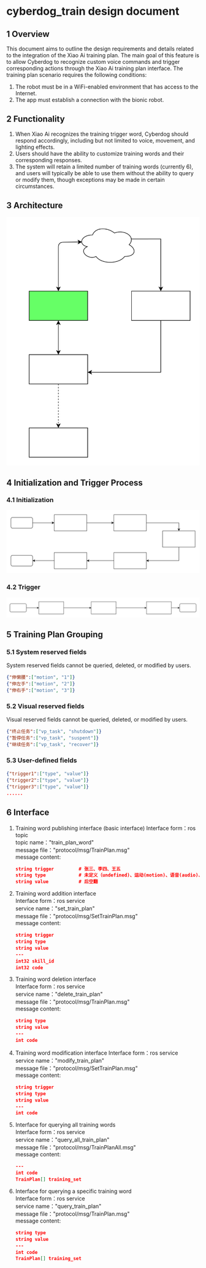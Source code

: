 # cyberdog_train design document

## 1 Overview
This document aims to outline the design requirements and details related to the integration of the Xiao Ai training plan. The main goal of this feature is to allow Cyberdog to recognize custom voice commands and trigger corresponding actions through the Xiao Ai training plan interface.
The training plan scenario requires the following conditions:
1. The robot must be in a WiFi-enabled environment that has access to the Internet.
2. The app must establish a connection with the bionic robot.

## 2 Functionality
1. When Xiao Ai recognizes the training trigger word, Cyberdog should respond accordingly, including but not limited to voice, movement, and lighting effects.
2. Users should have the ability to customize training words and their corresponding responses.
3. The system will retain a limited number of training words (currently 6), and users will typically be able to use them without the ability to query or modify them, though exceptions may be made in certain circumstances.

## 3 Architecture
![](./image/cyberdog_train/cyberdog_train_en_1.svg)
## 4 Initialization and Trigger Process
### 4.1 Initialization
![](./image/cyberdog_train/cyberdog_train_en_2.svg)
### 4.2 Trigger
![](./image/cyberdog_train/cyberdog_train_en_3.svg)
## 5 Training Plan Grouping
### 5.1 System reserved fields
  System reserved fields cannot be queried, deleted, or modified by users.
  ```json 
  {"伸懒腰":["motion", "1"]}
  {"伸左手":["motion", "2"]}
  {"伸右手":["motion", "3"]} 
  ```
### 5.2 Visual reserved fields
  Visual reserved fields cannot be queried, deleted, or modified by users.
  ```json 
  {"终止任务":["vp_task", "shutdown"]}
  {"暂停任务":["vp_task", "suspent"]}
  {"继续任务":["vp_task", "recover"]}
  ```
### 5.3 User-defined fields
  ```json 
  {"trigger1":["type", "value"]}
  {"trigger2":["type", "value"]}
  {"trigger3":["type", "value"]}
  ......
  ```
## 6 Interface
1. Training word publishing interface (basic interface)
   Interface form：ros topic  
   topic name："train_plan_word"  
   message file："protocol/msg/TrainPlan.msg"  
   message content:
   ```json
   string trigger         # 张三、李四、王五    
   string type            # 未定义（undefined)、运动(motion)、语音(audio)、LED(led)、导航(navigation)、跟随(follow)
   string value           # 后空翻
   ```
2. Training word addition interface  
   Interface form：ros service  
   service name："set_train_plan"  
   message file："protocol/msg/SetTrainPlan.msg"  
   message content:
   ```json
   string trigger
   string type
   string value
   ---
   int32 skill_id
   int32 code
   ```
3. Training word deletion interface  
   Interface form：ros service  
   service name："delete_train_plan"  
   message file："protocol/msg/TrainPlan.msg"  
   message content:
   ```json
   string type
   string value
   ---
   int code
   ```
4. Training word modification interface 
   Interface form：ros service  
   service name："modify_train_plan"  
   message file："protocol/msg/SetTrainPlan.msg"  
   message content:
   ```json
   string trigger
   string type
   string value
   ---
   int code
   ```
5. Interface for querying all training words  
   Interface form：ros service  
   service name："query_all_train_plan"  
   message file："protocol/msg/TrainPlanAll.msg"  
   message content:
   ```json
   ---
   int code
   TrainPlan[] training_set
   ```
6. Interface for querying a specific training word  
   Interface form：ros service  
   service name："query_train_plan"  
   message file："protocol/msg/TrainPlan.msg"  
   message content:
   ```json
   string type
   string value
   ---
   int code
   TrainPlan[] training_set
   ```
   